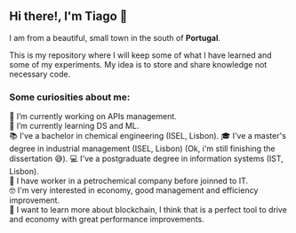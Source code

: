 ## Hi there!, I'm Tiago 👋

I am from a beautiful, small town in the south of **Portugal**.

This is my repository where I will keep some of what I have learned and some of my experiments. My idea is to store and share knowledge not necessary code.

### Some curiosities about me:
🔬 I’m currently working on APIs management.  
🌱 I’m currently learning DS and ML.  
📚 I've a bachelor in chemical engineering (ISEL, Lisbon).
🎓 I've a master's degree in industrial management (ISEL, Lisbon) (Ok, i'm still finishing the dissertation 😅). 
💻 I've a postgraduate degree in information systems (IST, Lisbon).   
🔧 I have worker in a petrochemical company before joinned to IT.   
🤓 I'm very interested in economy, good management and efficiency improvement.  
🔭 I want to learn more about blockchain, I think that is a perfect tool to drive and economy with great performance improvements. 

<!--
**TiagoSRodrigues/TiagoSRodrigues** is a ✨ _special_ ✨ repository because its `README.md` (this file) appears on your GitHub profile.

Here are some ideas to get you started:

- 🔭 I’m currently working on ...
- 🌱 I’m currently learning ...
- 👯 I’m looking to collaborate on ...
- 🤔 I’m looking for help with ...
- 💬 Ask me about ...
- 📫 How to reach me: ...
- 😄 Pronouns: ...
- ⚡ Fun fact: ...
-->




